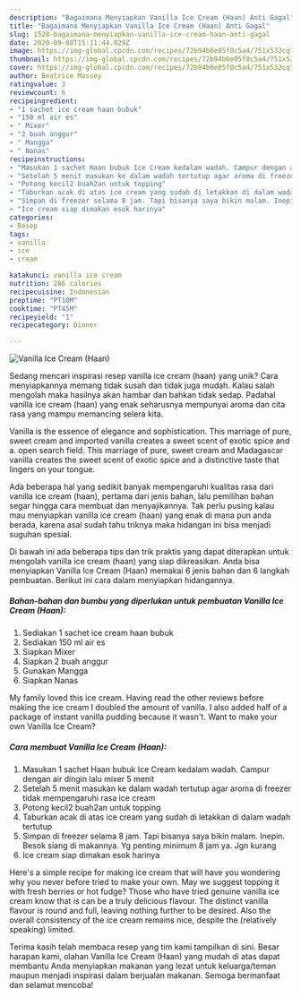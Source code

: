 ```yaml
---
description: "Bagaimana Menyiapkan Vanilla Ice Cream (Haan) Anti Gagal"
title: "Bagaimana Menyiapkan Vanilla Ice Cream (Haan) Anti Gagal"
slug: 1528-bagaimana-menyiapkan-vanilla-ice-cream-haan-anti-gagal
date: 2020-09-08T15:11:44.029Z
image: https://img-global.cpcdn.com/recipes/72b94b6e05f0c5a4/751x532cq70/vanilla-ice-cream-haan-foto-resep-utama.jpg
thumbnail: https://img-global.cpcdn.com/recipes/72b94b6e05f0c5a4/751x532cq70/vanilla-ice-cream-haan-foto-resep-utama.jpg
cover: https://img-global.cpcdn.com/recipes/72b94b6e05f0c5a4/751x532cq70/vanilla-ice-cream-haan-foto-resep-utama.jpg
author: Beatrice Massey
ratingvalue: 3
reviewcount: 6
recipeingredient:
- "1 sachet ice cream haan bubuk"
- "150 ml air es"
- " Mixer"
- "2 buah anggur"
- " Mangga"
- " Nanas"
recipeinstructions:
- "Masukan 1 sachet Haan bubuk Ice Cream kedalam wadah. Campur dengan air dingin lalu mixer 5 menit"
- "Setelah 5 menit masukan ke dalam wadah tertutup agar aroma di freezer tidak mempengaruhi rasa ice cream"
- "Potong kecil2 buah2an untuk topping"
- "Taburkan acak di atas ice cream yang sudah di letakkan di dalam wadah tertutup"
- "Simpan di freezer selama 8 jam. Tapi bisanya saya bikin malam. Inepin. Besok siang di makannya. Yg penting minimum 8 jam ya. Jgn kurang"
- "Ice cream siap dimakan esok harinya"
categories:
- Resep
tags:
- vanilla
- ice
- cream

katakunci: vanilla ice cream 
nutrition: 286 calories
recipecuisine: Indonesian
preptime: "PT10M"
cooktime: "PT45M"
recipeyield: "1"
recipecategory: Dinner

---
```



![Vanilla Ice Cream (Haan)](https://img-global.cpcdn.com/recipes/72b94b6e05f0c5a4/751x532cq70/vanilla-ice-cream-haan-foto-resep-utama.jpg)

Sedang mencari inspirasi resep vanilla ice cream (haan) yang unik? Cara menyiapkannya memang tidak susah dan tidak juga mudah. Kalau salah mengolah maka hasilnya akan hambar dan bahkan tidak sedap. Padahal vanilla ice cream (haan) yang enak seharusnya mempunyai aroma dan cita rasa yang mampu memancing selera kita.

Vanilla is the essence of elegance and sophistication. This marriage of pure, sweet cream and imported vanilla creates a sweet scent of exotic spice and a. open search field. This marriage of pure, sweet cream and Madagascar vanilla creates the sweet scent of exotic spice and a distinctive taste that lingers on your tongue.

Ada beberapa hal yang sedikit banyak mempengaruhi kualitas rasa dari vanilla ice cream (haan), pertama dari jenis bahan, lalu pemilihan bahan segar hingga cara membuat dan menyajikannya. Tak perlu pusing kalau mau menyiapkan vanilla ice cream (haan) yang enak di mana pun anda berada, karena asal sudah tahu triknya maka hidangan ini bisa menjadi suguhan spesial.


Di bawah ini ada beberapa tips dan trik praktis yang dapat diterapkan untuk mengolah vanilla ice cream (haan) yang siap dikreasikan. Anda bisa menyiapkan Vanilla Ice Cream (Haan) memakai 6 jenis bahan dan 6 langkah pembuatan. Berikut ini cara dalam menyiapkan hidangannya.

<!--inarticleads1-->

##### Bahan-bahan dan bumbu yang diperlukan untuk pembuatan Vanilla Ice Cream (Haan):

1. Sediakan 1 sachet ice cream haan bubuk
1. Sediakan 150 ml air es
1. Siapkan  Mixer
1. Siapkan 2 buah anggur
1. Gunakan  Mangga
1. Siapkan  Nanas


My family loved this ice cream. Having read the other reviews before making the ice cream I doubled the amount of vanilla. I also added half of a package of instant vanilla pudding because it wasn&#39;t. Want to make your own Vanilla Ice Cream? 

<!--inarticleads2-->

##### Cara membuat Vanilla Ice Cream (Haan):

1. Masukan 1 sachet Haan bubuk Ice Cream kedalam wadah. Campur dengan air dingin lalu mixer 5 menit
1. Setelah 5 menit masukan ke dalam wadah tertutup agar aroma di freezer tidak mempengaruhi rasa ice cream
1. Potong kecil2 buah2an untuk topping
1. Taburkan acak di atas ice cream yang sudah di letakkan di dalam wadah tertutup
1. Simpan di freezer selama 8 jam. Tapi bisanya saya bikin malam. Inepin. Besok siang di makannya. Yg penting minimum 8 jam ya. Jgn kurang
1. Ice cream siap dimakan esok harinya


Here&#39;s a simple recipe for making ice cream that will have you wondering why you never before tried to make your own. May we suggest topping it with fresh berries or hot fudge? Those who have tried genuine vanilla ice cream know that is can be a truly delicious flavour. The distinct vanilla flavour is round and full, leaving nothing further to be desired. Also the overall consistency of the ice cream remains nice, despite the (relatively speaking) limited. 

Terima kasih telah membaca resep yang tim kami tampilkan di sini. Besar harapan kami, olahan Vanilla Ice Cream (Haan) yang mudah di atas dapat membantu Anda menyiapkan makanan yang lezat untuk keluarga/teman maupun menjadi inspirasi dalam berjualan makanan. Semoga bermanfaat dan selamat mencoba!
